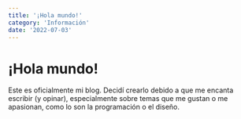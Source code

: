 ```yaml
---
title: '¡Hola mundo!'
category: 'Información'
date: '2022-07-03'
---
```


# ¡Hola mundo!
Este es oficialmente mi blog. Decidí crearlo debido a que me encanta escribir (y opinar), especialmente sobre temas que me gustan o me apasionan, como lo son la programación o el diseño.